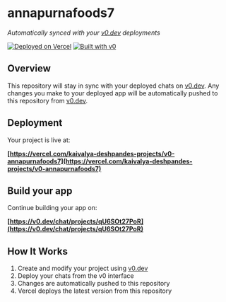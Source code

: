 # annapurnafoods7

*Automatically synced with your [v0.dev](https://v0.dev) deployments*

[![Deployed on Vercel](https://img.shields.io/badge/Deployed%20on-Vercel-black?style=for-the-badge&logo=vercel)](https://vercel.com/kaivalya-deshpandes-projects/v0-annapurnafoods7)
[![Built with v0](https://img.shields.io/badge/Built%20with-v0.dev-black?style=for-the-badge)](https://v0.dev/chat/projects/qU6SOt27PoR)

## Overview

This repository will stay in sync with your deployed chats on [v0.dev](https://v0.dev).
Any changes you make to your deployed app will be automatically pushed to this repository from [v0.dev](https://v0.dev).

## Deployment

Your project is live at:

**[https://vercel.com/kaivalya-deshpandes-projects/v0-annapurnafoods7](https://vercel.com/kaivalya-deshpandes-projects/v0-annapurnafoods7)**

## Build your app

Continue building your app on:

**[https://v0.dev/chat/projects/qU6SOt27PoR](https://v0.dev/chat/projects/qU6SOt27PoR)**

## How It Works

1. Create and modify your project using [v0.dev](https://v0.dev)
2. Deploy your chats from the v0 interface
3. Changes are automatically pushed to this repository
4. Vercel deploys the latest version from this repository